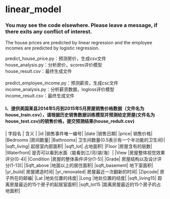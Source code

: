 # linear_model
### You may see the code elsewhere. Please leave a message, if there exits any conflict of interest.</br>
The house prices are predicted by linear regression and the employee incomes are predicted by logistic regression.

predict_house_price.py：预测房价，生成csv文件</br>
house_analysis.py：分析房价，scores评价模型</br>
house_result.csv：最终生成文件</br>
</br>
predict_employee_income.py：预测薪资，生成csc文件</br>
income_analysis.py：分析薪资数据，logloss评价模型</br>
income_result.csv：最终生成文件</br>
#### I、提供美国某县2014年5月到2015年5月房屋销售价格数据（文件名为house_train.csv），请根据历史销售数据训练模型并预测给定房屋(文件名为house_test.csv)的销售价格，提交预测结果(house_redult.csv)
| 字段名	| 含义 |
|id	|销售事件唯一编号|
|date	|销售日期|
|price|	销售价格|
|Bedrooms	|房间数量|
|Bathrooms|	卫生间数量(0.5表示有一个半功能的卫生间)|
|sqft_living|	起居室内部面积|
|sqft_lot|	占地面积|
|Floor	|房屋含有的层数|
|Waterfront|	是否可以看到水面（能看到江/河/湖/海）|
|View	|房屋整体视觉效果评分(0-4)|
|Condition	|房屋的整体条件评分(1-5)|
|Grade|	房屋结构以及设计评分(1-13)|
|Sqft_above	|地面以上的居住面积|
|sqft_basement|	地下室面积|
|yr_build|	房屋建造时间|
|yr_renovated|	房屋最近一次翻新的时间|
|Zipcode|	房子所在的邮编|
|Lat	|地处位置的纬度|
|Long	|地处位置的经度|
|sqft_living15|	距离房屋最近的15个房子的起居室面积|
|sqft_lot15	|距离房屋最近的15个房子的占地面积|
</br>


